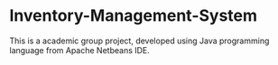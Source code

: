 # Inventory-Management-System
This is a academic group project, developed using Java programming language from Apache Netbeans IDE.
